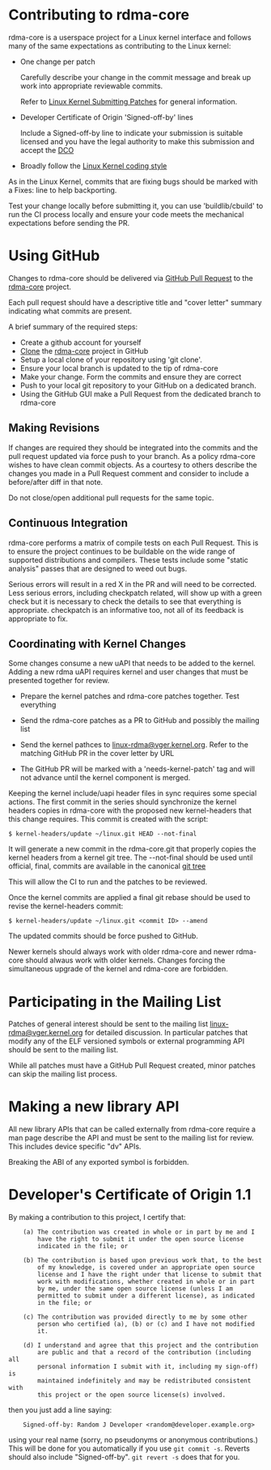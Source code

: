 # Contributing to rdma-core

rdma-core is a userspace project for a Linux kernel interface and follows many
of the same expectations as contributing to the Linux kernel:

 - One change per patch

   Carefully describe your change in the commit message and break up work into
   appropriate reviewable commits.

   Refer to [Linux Kernel Submitting Patches](https://github.com/torvalds/linux/blob/master/Documentation/process/submitting-patches.rst)
   for general information.

 - Developer Certificate of Origin 'Signed-off-by' lines

   Include a Signed-off-by line to indicate your submission is suitable
   licensed and you have the legal authority to make this submission
   and accept the [DCO](#developers-certificate-of-origin-11)

 - Broadly follow the [Linux Kernel coding style](https://github.com/torvalds/linux/blob/master/Documentation/process/coding-style.rst)

As in the Linux Kernel, commits that are fixing bugs should be marked with a
Fixes: line to help backporting.

Test your change locally before submitting it, you can use 'buildlib/cbuild'
to run the CI process locally and ensure your code meets the mechanical
expectations before sending the PR.

# Using GitHub

Changes to rdma-core should be delivered via [GitHub Pull Request](https://docs.github.com/en/github/collaborating-with-pull-requests/proposing-changes-to-your-work-with-pull-requests)
to the [rdma-core](https://github.com/linux-rdma/rdma-core) project.

Each pull request should have a descriptive title and "cover letter" summary
indicating what commits are present.

A brief summary of the required steps:

- Create a github account for yourself
- [Clone](https://docs.github.com/en/github/creating-cloning-and-archiving-repositories/cloning-a-repository-from-github/cloning-a-repository)
  the [rdma-core](https://github.com/linux-rdma/rdma-core) project in GitHub
- Setup a local clone of your repository using 'git clone'.
- Ensure your local branch is updated to the tip of rdma-core
- Make your change. Form the commits and ensure they are correct
- Push to your local git repository to your GitHub on a dedicated branch.
- Using the GitHub GUI make a Pull Request from the dedicated branch to
  rdma-core

## Making Revisions

If changes are required they should be integrated into the commits and the
pull request updated via force push to your branch. As a policy rdma-core
wishes to have clean commit objects. As a courtesy to others describe the
changes you made in a Pull Request comment and consider to include a
before/after diff in that note.

Do not close/open additional pull requests for the same topic.

## Continuous Integration

rdma-core performs a matrix of compile tests on each Pull Request. This is to
ensure the project continues to be buildable on the wide range of supported
distributions and compilers. These tests include some "static analysis" passes
that are designed to weed out bugs.

Serious errors will result in a red X in the PR and will need to be corrected.
Less serious errors, including checkpatch related, will show up with a green
check but it is necessary to check the details to see that everything is
appropriate. checkpatch is an informative too, not all of its feedback is
appropriate to fix.

## Coordinating with Kernel Changes

Some changes consume a new uAPI that needs to be added to the kernel. Adding a
new rdma uAPI requires kernel and user changes that must be presented together
for review.

- Prepare the kernel patches and rdma-core patches together. Test everything

- Send the rdma-core patches as a PR to GitHub and possibly the mailing list

- Send the kernel pathces to linux-rdma@vger.kernel.org. Refer to the matching
  GitHub PR in the cover letter by URL

- The GitHub PR will be marked with a 'needs-kernel-patch' tag and will not
  advance until the kernel component is merged.

Keeping the kernel include/uapi header files in sync requires some special
actions. The first commit in the series should synchronize the kernel headers
copies in rdma-core with the proposed new kernel-headers that this change
requires. This commit is created with the script:

	$ kernel-headers/update ~/linux.git HEAD --not-final

It will generate a new commit in the rdma-core.git that properly copies the
kernel headers from a kernel git tree. The --not-final should be used until
official, final, commits are available in the canonical [git
tree](http://git.kernel.org/pub/scm/linux/kernel/git/rdma/rdma.git)

This will allow the CI to run and the patches to be reviewed.

Once the kernel commits are applied a final git rebase should be used to
revise the kernel-headers commit:

	$ kernel-headers/update ~/linux.git <commit ID> --amend

The updated commits should be force pushed to GitHub.

Newer kernels should always work with older rdma-core and newer rdma-core
should alwaus work with older kernels. Changes forcing the simultaneous
upgrade of the kernel and rdma-core are forbidden.

# Participating in the Mailing List

Patches of general interest should be sent to the mailing list
linux-rdma@vger.kernel.org for detailed discussion. In particular patches that
modify any of the ELF versioned symbols or external programming API should be
sent to the mailing list.

While all patches must have a GitHub Pull Request created, minor patches can
skip the mailing list process.

# Making a new library API

All new library APIs that can be called externally from rdma-core require a
man page describe the API and must be sent to the mailing list for review.
This includes device specific "dv" APIs.

Breaking the ABI of any exported symbol is forbidden.

# Developer's Certificate of Origin 1.1

By making a contribution to this project, I certify that:

        (a) The contribution was created in whole or in part by me and I
            have the right to submit it under the open source license
            indicated in the file; or

        (b) The contribution is based upon previous work that, to the best
            of my knowledge, is covered under an appropriate open source
            license and I have the right under that license to submit that
            work with modifications, whether created in whole or in part
            by me, under the same open source license (unless I am
            permitted to submit under a different license), as indicated
            in the file; or

        (c) The contribution was provided directly to me by some other
            person who certified (a), (b) or (c) and I have not modified
            it.

        (d) I understand and agree that this project and the contribution
            are public and that a record of the contribution (including all
            personal information I submit with it, including my sign-off) is
            maintained indefinitely and may be redistributed consistent with
            this project or the open source license(s) involved.

then you just add a line saying:

        Signed-off-by: Random J Developer <random@developer.example.org>

using your real name (sorry, no pseudonyms or anonymous contributions.)
This will be done for you automatically if you use ``git commit -s``.
Reverts should also include "Signed-off-by". ``git revert -s`` does that
for you.
